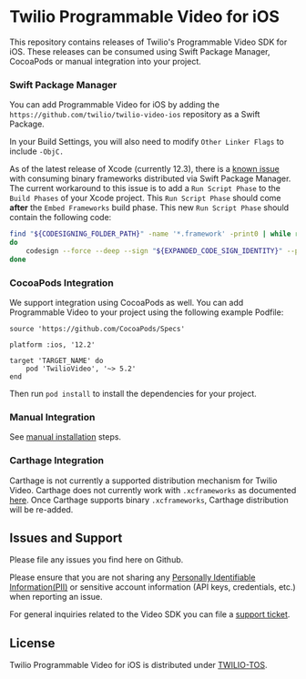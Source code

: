 # Twilio Programmable Video for iOS

This repository contains releases of Twilio's Programmable Video SDK for iOS. These releases can be consumed using Swift Package Manager, CocoaPods or manual integration into your project.

### Swift Package Manager

You can add Programmable Video for iOS by adding the `https://github.com/twilio/twilio-video-ios` repository as a Swift Package.

In your Build Settings, you will also need to modify `Other Linker Flags` to include `-ObjC.`

As of the latest release of Xcode (currently 12.3), there is a [known issue](https://bugs.swift.org/browse/SR-13343) with consuming binary frameworks distributed via Swift Package Manager. The current workaround to this issue is to add a `Run Script Phase` to the `Build Phases` of your Xcode project. This `Run Script Phase` should come **after** the `Embed Frameworks` build phase. This new `Run Script Phase` should contain the following code:

```sh
find "${CODESIGNING_FOLDER_PATH}" -name '*.framework' -print0 | while read -d $'\0' framework
do
    codesign --force --deep --sign "${EXPANDED_CODE_SIGN_IDENTITY}" --preserve-metadata=identifier,entitlements --timestamp=none "${framework}"
done

```


### CocoaPods Integration

We support integration using CocoaPods as well. You can add Programmable Video to your project using the following example Podfile:

```
source 'https://github.com/CocoaPods/Specs'

platform :ios, '12.2'

target 'TARGET_NAME' do
    pod 'TwilioVideo', '~> 5.2'
end
```

Then run `pod install` to install the dependencies for your project.


### Manual Integration

See [manual installation](https://www.twilio.com/docs/api/video/ios#add-the-sdk) steps.


### Carthage Integration

Carthage is not currently a supported distribution mechanism for Twilio Video. Carthage does not currently work with `.xcframeworks` as documented [here](https://github.com/Carthage/Carthage/issues/2890). Once Carthage supports binary `.xcframeworks`, Carthage distribution will be re-added.


## Issues and Support

Please file any issues you find here on Github.

Please ensure that you are not sharing any [Personally Identifiable Information(PII)](https://www.twilio.com/docs/glossary/what-is-personally-identifiable-information-pii) or sensitive account information (API keys, credentials, etc.) when reporting an issue.

For general inquiries related to the Video SDK you can file a [support ticket](https://support.twilio.com/hc/en-us/requests/new).


## License

Twilio Programmable Video for iOS is distributed under [TWILIO-TOS](https://www.twilio.com/legal/tos).
